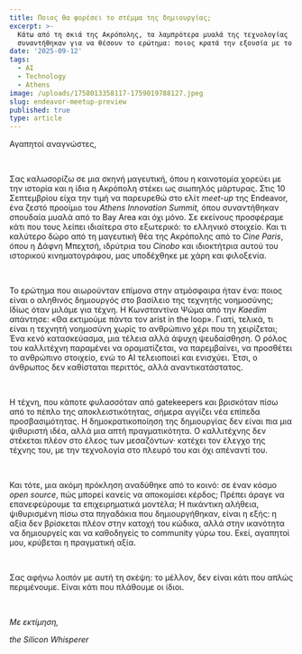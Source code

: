 ```yaml
---
title: Ποιος θα φορέσει το στέμμα της δημιουργίας;
excerpt: >-
  Κάτω από τη σκιά της Ακρόπολης, τα λαμπρότερα μυαλά της τεχνολογίας
  συναντήθηκαν για να θέσουν το ερώτημα: ποιος κρατά την εξουσία με το ΑΙ;
date: '2025-09-12'
tags:
  - AI
  - Technology
  - Athens
image: /uploads/1758013358117-1759019788127.jpeg
slug: endeavor-meetup-preview
published: true
type: article
---
```

<p>Αγαπητοί αναγνώστες,</p><p><br></p><p class="ql-align-justify">Σας καλωσορίζω σε μια σκηνή μαγευτική, όπου η καινοτομία χορεύει με την ιστορία και η ίδια η Ακρόπολη στέκει ως σιωπηλός μάρτυρας. Στις 10 Σεπτεμβρίου είχα την τιμή να παρευρεθώ στο ελίτ<em> meet-up</em> της Endeavor, ένα ζεστό προοίμιο του <em>Athens Innovation Summit, </em>όπου συναντήθηκαν σπουδαία μυαλά από το Bay Area και όχι μόνο. Σε εκείνους προσφέραμε κάτι που τους λείπει ιδιαίτερα στο εξωτερικό: το ελληνικό στοιχείο. Και τι καλύτερο δώρο από τη μαγευτική θέα της Ακρόπολης από το <em>Cine Paris</em>, όπου η Δάφνη Μπεχτσή, ιδρύτρια του <em>Cinobo</em> και ιδιοκτήτρια αυτού του ιστορικού κινηματογράφου, μας υποδέχθηκε με χάρη και φιλοξενία.</p><p class="ql-align-justify"><br></p><p class="ql-align-justify">Το ερώτημα που αιωρούνταν επίμονα στην ατμόσφαιρα ήταν ένα: ποιος είναι ο αληθινός δημιουργός στο βασίλειο της τεχνητής νοημοσύνης; Ιδίως όταν μιλάμε για τέχνη. Η Κωνσταντίνα Ψώμα από την <em>Kaedim</em> απάντησε: «Θα εκτιμούμε πάντα τον arist in the loop». Γιατί, τελικά, τι είναι η τεχνητή νοημοσύνη χωρίς το ανθρώπινο χέρι που τη χειρίζεται; Ένα κενό κατασκεύασμα, μια τέλεια αλλά άψυχη ψευδαίσθηση. Ο ρόλος του καλλιτέχνη παραμένει να οραματίζεται, να παρεμβαίνει, να προσθέτει το ανθρώπινο στοιχείο, ενώ το ΑΙ τελειοποιεί και ενισχύει. Έτσι, ο άνθρωπος δεν καθίσταται περιττός, αλλά αναντικατάστατος.</p><p class="ql-align-justify"><br></p><p class="ql-align-justify">Η τέχνη, που κάποτε φυλασσόταν από gatekeepers και βρισκόταν πίσω από το πέπλο της αποκλειστικότητας, σήμερα αγγίζει νέα επίπεδα προσβασιμότητας. Η δημοκρατικοποίηση της δημιουργίας δεν είναι πια μια ψιθυριστή ιδέα, αλλά μια απτή πραγματικότητα. Ο καλλιτέχνης δεν στέκεται πλέον στο έλεος των μεσαζόντων· κατέχει τον έλεγχο της τέχνης του, με την τεχνολογία στο πλευρό του και όχι απέναντί του.</p><p class="ql-align-justify"><br></p><p class="ql-align-justify">Και τότε, μια ακόμη πρόκληση αναδύθηκε από το κοινό: σε έναν κόσμο <em>open source</em>, πώς μπορεί κανείς να αποκομίσει κέρδος; Πρέπει άραγε να επανεφεύρουμε τα επιχειρηματικά μοντέλα; Η πικάντικη αλήθεια, ψιθυρισμένη πίσω στα πηγαδάκια που δημιουργήθηκαν, είναι η εξής: η αξία δεν βρίσκεται πλέον στην κατοχή του κώδικα, αλλά στην ικανότητα να δημιουργείς και να καθοδηγείς το community γύρω του. Eκεί, αγαπητοί μου, κρύβεται η πραγματική αξία.</p><p class="ql-align-justify"><br></p><p class="ql-align-justify">Σας αφήνω λοιπόν με αυτή τη σκέψη: το μέλλον, δεν είναι κάτι που απλώς περιμένουμε. Είναι κάτι που πλάθουμε οι ίδιοι.</p><p class="ql-align-justify"><br></p><p><em>Με εκτίμηση,</em></p><p class="ql-align-justify"><em>the Silicon Whisperer</em></p>
